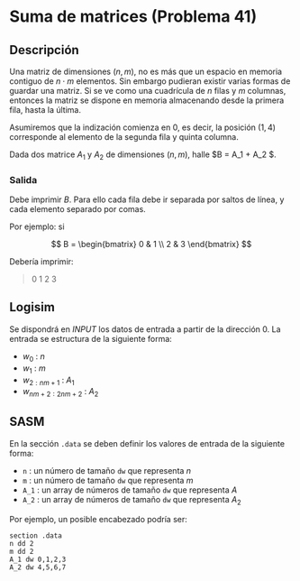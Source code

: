 # Suma de matrices (Problema 41)

## Descripción

Una matriz de dimensiones $(n,m)$, no es más que un espacio en memoria contiguo de $n \cdot m$ elementos. Sin embargo pudieran existir varias formas de guardar una matriz. Si se ve como una cuadrícula de $n$ filas y $m$ columnas, entonces la matriz se dispone en memoria almacenando desde la primera fila, hasta la última.

Asumiremos que la indización comienza en $0$, es decir, la posición $(1,4)$ corresponde al elemento de la segunda fila y quinta columna.

Dada dos matrice $A_1$ y $A_2$ de dimensiones $(n,m)$, halle $B = A_1 + A_2 $.

### Salida

Debe imprimir $B$. Para ello cada fila debe ir separada por saltos de línea, y cada elemento separado por comas.

Por ejemplo: si

$$
B =
\begin{bmatrix}
0 & 1 \\
2 & 3
\end{bmatrix}
$$

Debería imprimir:

> 0 1
> 2 3

## Logisim

Se dispondrá en *INPUT* los datos de entrada a partir de la dirección $0$. La entrada se estructura de la siguiente forma:

- $w_0$ : $n$
- $w_1$ : $m$
- $w_{2:nm+1}$ : $A_1$
- $w_{nm+2: 2nm+2}$ : $A_2$

## SASM

En la sección `.data` se deben definir los valores de entrada de la siguiente forma:

- `n` : un número de tamaño `dw` que representa $n$
- `m` : un número de tamaño `dw` que representa $m$
- `A_1` : un array de números de tamaño `dw` que representa $A$
- `A_2` : un array de números de tamaño `dw` que representa $A_2$


Por ejemplo, un posible encabezado podría ser:

```
section .data
n dd 2
m dd 2
A_1 dw 0,1,2,3
A_2 dw 4,5,6,7
```
